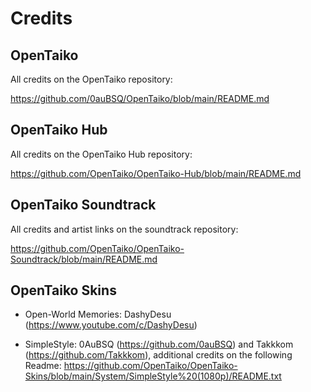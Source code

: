 # Credits

## OpenTaiko

All credits on the OpenTaiko repository:

https://github.com/0auBSQ/OpenTaiko/blob/main/README.md

## OpenTaiko Hub

All credits on the OpenTaiko Hub repository:

https://github.com/OpenTaiko/OpenTaiko-Hub/blob/main/README.md

## OpenTaiko Soundtrack

All credits and artist links on the soundtrack repository:

https://github.com/OpenTaiko/OpenTaiko-Soundtrack/blob/main/README.md

## OpenTaiko Skins

- Open-World Memories: DashyDesu (https://www.youtube.com/c/DashyDesu)

- SimpleStyle: 0AuBSQ (https://github.com/0auBSQ) and Takkkom (https://github.com/Takkkom), additional credits on the following Readme: https://github.com/OpenTaiko/OpenTaiko-Skins/blob/main/System/SimpleStyle%20(1080p)/README.txt
